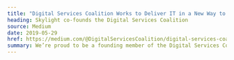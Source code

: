 ```yaml
---
title: "Digital Services Coalition Works to Deliver IT in a New Way to the Federal Government"
heading: Skylight co-founds the Digital Services Coalition
source: Medium
date: 2019-05-29
href: https://medium.com/@DigitalServicesCoalition/digital-services-coalition-works-to-deliver-it-in-a-new-way-to-the-federal-government-3bc1e59bc4e7
summary: We’re proud to be a founding member of the Digital Services Coalition, a collection of non-traditional contractors focused on transforming public digital services.
---
```

